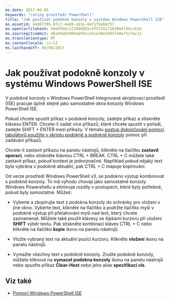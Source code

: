 ```yaml
---
ms.date: 2017-06-05
keywords: "rutiny prostředí PowerShell"
title: "Jak používat podokně konzoly v systému Windows PowerShell ISE"
ms.assetid: 44d67705-87c7-4a69-a53e-6471fdebb757
ms.openlocfilehash: 59e97bbc12269d855c4f3715171636647d4cc634
ms.sourcegitcommit: d6ab9ab5909ed59cce4ce30e29457e0e75c7ac12
ms.translationtype: MT
ms.contentlocale: cs-CZ
ms.lasthandoff: 09/08/2017
---
```

# <a name="how-to-use-the-console-pane-in-the-windows-powershell-ise"></a>Jak používat podokně konzoly v systému Windows PowerShell ISE
V podokně konzoly v Windows PowerShell Integrované skriptovací prostředí (ISE) pracuje úplně stejně jako samostatné okna konzoly Windows PowerShell ISE.

Pokud chcete spustit příkaz v podokně konzoly, zadejte příkaz a stiskněte klávesu ENTER. Chcete-li zadat více příkazů, které chcete spustit v pořadí, zadejte SHIFT + ENTER mezi příkazy. V tématu [postup dokončování pomocí tabulátorů použijte v skriptu podokně a podokně konzoly](How-to-Use-Tab-Completion-in-the-Script-Pane-and-Console-Pane.md) pomoc při zadávání příkazů.

Chcete-li zastavit příkazu na panelu nástrojů, klikněte na tlačítko **zastavit operaci**, nebo stiskněte klávesu CTRL + BREAK. CTRL + C můžete také zastavit příkaz, pokud kontext je jednoznačné. Například pokud nějaký text byla vybrána v podokně aktuální, pak CTRL + C mapuje kopírování.

Od verze prostředí Windows PowerShell v3, se podokno výstup kombinovat s podokně konzoly. To má výhodu chovají jako samostatné konzoly Windows Powershellu a eliminuje rozdíly v postupech, které byly potřebné, pokud byly samostatné. Můžeš:

- Vyberte a zkopírujte text z podokna konzoly do schránky pro vložení v jiné okno. Vyberte text, klikněte na tlačítko a podržte tlačítko myši v podokně výstup při přetahování myší nad text, který chcete zaznamenat. Můžete také použít klávesy se šipkami kurzoru při uložení **SHIFT** výběr textu. Pak stiskněte kombinaci kláves CTRL + C nebo klikněte na tlačítko **kopie** ikonu na panelu nástrojů.

- Vložte vybraný text na aktuální pozici kurzoru. Klikněte **vložení** ikonu na panelu nástrojů.

- Vymažte všechny text v podokně konzoly. Zrušte podokně konzoly, můžete kliknout na **vymazat podokna konzoly** ikonu na panelu nástrojů nebo spusťte příkaz **Clear-Host** nebo jeho alias **specifikací cls**.

## <a name="see-also"></a>Viz také
- [Pomocí Windows PowerShell ISE](Using-the-Windows-PowerShell-ISE.md)

